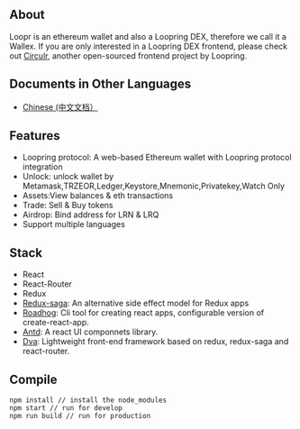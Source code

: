 
## About
Loopr is an ethereum wallet and also a Loopring DEX, therefore we call it a Wallex. If you are only interested in a Loopring DEX frontend, please check out [Circulr](https://loopring.github.io/circulr), another open-sourced frontend project by Loopring.


## Documents in Other Languages
- [Chinese (中文文档）](chinese.md)


## Features

- Loopring protocol: A web-based Ethereum wallet with Loopring protocol integration
- Unlock: unlock wallet by Metamask,TRZEOR,Ledger,Keystore,Mnemonic,Privatekey,Watch Only
- Assets:View balances & eth transactions 
- Trade: Sell & Buy tokens
- Airdrop: Bind  address for LRN & LRQ
- Support multiple languages

## Stack

- React
- React-Router
- Redux
- [Redux-saga]( https://github.com/redux-saga/redux-saga): An alternative side effect model for Redux apps 
- [Roadhog](https://github.com/sorrycc/roadhog): Cli tool for creating react apps, configurable version of create-react-app.
- [Antd](https://github.com/ant-design/ant-design): A react UI componnets library.
- [Dva](https://github.com/dvajs/dva): Lightweight front-end framework based on redux, redux-saga and react-router.

## Compile

```
npm install // install the node_modules
npm start // run for develop
npm run build // run for production
```
